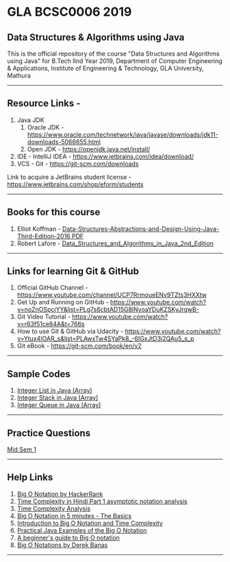 # GLA BCSC0006 2019
## Data Structures & Algorithms using Java
This is the official repository of the course "Data Structures and Algorithms using Java" for B.Tech IInd Year 2019, Department of Computer Engineering &amp; Applications, Institute of Engineering &amp; Technology, GLA University, Mathura

___

## Resource Links - 

1. Java JDK
   1. Oracle JDK - https://www.oracle.com/technetwork/java/javase/downloads/jdk11-downloads-5066655.html
   2. Open JDK - https://openjdk.java.net/install/
2. IDE - IntelliJ IDEA - https://www.jetbrains.com/idea/download/
3. VCS - Git - https://git-scm.com/downloads

Link to acquire a JetBrains student license - https://www.jetbrains.com/shop/eform/students
___

## Books for this course

1. Elliot Koffman - [Data-Structures-Abstractions-and-Design-Using-Java-Third-Edition-2016 PDF](https://github.com/dbc2201/gla-bcsc0006-2019/blob/master/Books/Data-Structures-Abstractions-and-Design-Using-Java-Third-Edition-2016.pdf)
2. Robert Lafore - [Data_Structures_and_Algorithms_in_Java_2nd_Edition](https://github.com/dbc2201/gla-bcsc0006-2019/blob/master/Books/Data_Structures_and_Algorithms_in_Java_2nd_Edition.pdf)

___

## Links for learning Git & GitHub

1. Official GitHub Channel  - https://www.youtube.com/channel/UCP7RrmoueENv9TZts3HXXtw
2. Get Up and Running on GitHub - https://www.youtube.com/watch?v=noZnOSpcjYY&list=PLg7s6cbtAD15G8lNyoaYDuKZSKyJrgwB-
3. Git Video Tutorial - https://www.youtube.com/watch?v=r63f51ce84A&t=766s
4. How to use Git & GitHub via Udacity - https://www.youtube.com/watch?v=Ytux4IOAR_s&list=PLAwxTw4SYaPk8_-6IGxJtD3i2QAu5_s_p
5. Git eBook - https://git-scm.com/book/en/v2

___

## Sample Codes
1. [Integer List in Java (Array)](https://gist.github.com/d97471995e25aa0672ae0a10889d25c0)  
2. [Integer Stack in Java (Array)](https://gist.github.com/dbc2201/ea845fec7c44f0d2e0e6cddb654051d6)    
3. [Integer Queue in Java (Array)](https://gist.github.com/dbc2201/6c940aa7ab69fa92714ae8beeb15499d)  

___

## Practice Questions

[Mid Sem 1](https://github.com/dbc2201/gla-bcsc0006-2019/blob/master/Practice/Questions/mid_sem1.md)

___

## Help Links

1. [Big O Notation by HackerRank](https://www.youtube.com/watch?v=v4cd1O4zkGw)
2. [Time Complexity in Hindi Part 1 asymptotic notation analysis](https://www.youtube.com/watch?v=oQEhTDl6w8k)
3. [Time Complexity Analysis](https://www.youtube.com/watch?v=lGvz1hpsKGY)
4. [Big O Notation in 5 minutes - The Basics](https://www.youtube.com/watch?v=__vX2sjlpXU)
5. [Introduction to Big O Notation and Time Complexity](https://www.youtube.com/watch?v=D6xkbGLQesk&t=17s)
6. [Practical Java Examples of the Big O Notation](https://www.baeldung.com/java-algorithm-complexity)
7. [A beginner's guide to Big O notation](https://rob-bell.net/2009/06/a-beginners-guide-to-big-o-notation/)
8. [Big O Notations by Derek Banas](https://www.youtube.com/watch?v=V6mKVRU1evU)
___